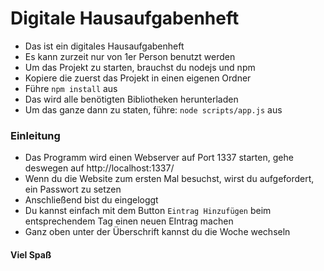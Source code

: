 # Digitale Hausaufgabenheft
* Das ist ein digitales Hausaufgabenheft
* Es kann zurzeit nur von 1er Person benutzt werden
* Um das Projekt zu starten, brauchst du nodejs und npm
* Kopiere die zuerst das Projekt in einen eigenen Ordner
* Führe ``npm install`` aus
* Das wird alle benötigten Bibliotheken herunterladen
* Um das ganze dann zu staten, führe: ``node scripts/app.js`` aus

### Einleitung
* Das Programm wird einen Webserver auf Port 1337 starten, gehe deswegen auf http://localhost:1337/
* Wenn du die Website zum ersten Mal besuchst, wirst du aufgefordert, ein Passwort zu setzen
* Anschließend bist du eingeloggt
* Du kannst einfach mit dem Button ``Eintrag Hinzufügen`` beim entsprechendem Tag einen neuen EIntrag machen
* Ganz oben unter der Überschrift kannst du die Woche wechseln

#### Viel Spaß
